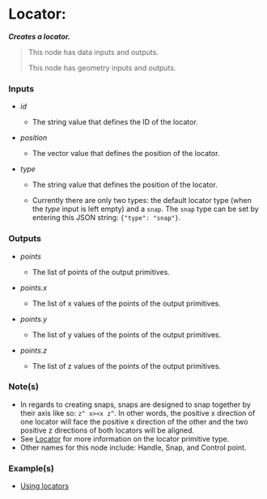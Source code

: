 # Locator:

**_Creates a locator._**

> This node has data inputs and outputs.
>
> This node has geometry inputs and outputs.


### Inputs

* _id_

  * The string value that defines the ID of the locator.

* _position_

  * The vector value that defines the position of the locator.

* _type_

  * The string value that defines the position of the locator.

  * Currently there are only two types: the default locator type (when the _type_ input is left empty) and a `snap`. The `snap` type can be set by entering this JSON string: `{"type": "snap"}`.


### Outputs

* _points_

  * The list of points of the output primitives.

* _points.x_

  * The list of x values of the points of the output primitives.

* _points.y_

  * The list of y values of the points of the output primitives.

* _points.z_

  * The list of z values of the points of the output primitives.


### Note(s)



* In regards to creating snaps, snaps are designed to snap together by their axis like so: `z^ x><x z^`. In other words, the positive x direction of one locator will face the positive x direction of the other and the two positive z directions of both locators will be aligned.
* See <a href="/concepts/GeneralConcepts/locator.md" target="_blank">Locator</a> for more information on the locator primitive type.
* Other names for this node include: Handle, Snap, and Control point.


### Example(s)



* <a href="https://creator.trimble.com/graph?assetURI=whp:9e89fa57-1628-443f-a7fa-b799df36e61f&version=latest" target="_blank">Using locators</a>
